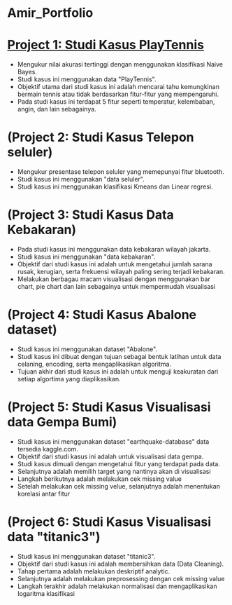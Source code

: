 # Amir_Portfolio
# [Project 1: Studi Kasus PlayTennis](https://github.com/Amirtegar/Amir_Portfolio/blob/main/Code/Project%201.ipynb) 
* Mengukur nilai akurasi tertinggi dengan  menggunakan klasifikasi Naive Bayes.
* Studi kasus ini menggunakan data "PlayTennis".
* Objektif utama dari studi kasus ini adalah mencarai tahu kemungkinan bermain tennis atau tidak berdasarkan fitur-fitur yang mempengaruhi. 
* Pada studi kasus ini terdapat 5 fitur seperti temperatur, kelembaban, angin, dan lain sebagainya. 

# (Project 2: Studi Kasus Telepon seluler) 
* Mengukur presentase telepon seluler yang memepunyai fitur bluetooth.
* Studi kasus ini menggunakan "data seluler".
* Studi kasus ini menggunakan klasifikasi Kmeans dan Linear regresi. 

# (Project 3: Studi Kasus Data Kebakaran) 
* Pada studi kasus ini menggunakan data kebakaran wilayah jakarta.
* Studi kasus ini menggunakan "data kebakaran".
* Objektif dari studi kasus ini adalah untuk mengetahui jumlah sarana rusak, kerugian, serta frekuensi wilayah paling sering terjadi kebakaran.
* Melakukan berbagau macam visualisasi dengan menggunakan bar chart, pie chart dan lain sebagainya untuk mempermudah visualisasi

# (Project 4: Studi Kasus Abalone dataset) 
* Studi kasus ini menggunakan dataset "Abalone".
* Studi kasus ini dibuat dengan tujuan sebagai bentuk latihan untuk data celaning, encoding, serta mengaplikasikan algoritma.
* Tujuan akhir dari studi kasus ini adalah untuk menguji keakuratan dari setiap algortima yang diaplikasikan.

# (Project 5: Studi Kasus Visualisasi data Gempa Bumi) 
* Studi kasus ini menggunakan dataset "earthquake-database" data tersedia kaggle.com.
* Objektif dari studi kasus ini adalah untuk visualisasi data gempa.
* Studi kasus dimuali dengan mengetahui fitur yang terdapat pada data.
* Selanjutnya adalah memilih target yang nantinya akan di visualisasi
* Langkah berikutnya adalah melakukan cek missing value
* Setelah melakukan cek missing velue, selanjutnya adalah menentukan korelasi antar fitur

# (Project 6: Studi Kasus Visualisasi data "titanic3") 
* Studi kasus ini menggunakan dataset "titanic3".
* Objektif dari studi kasus ini adalah membersihkan data (Data Cleaning).
* Tahap pertama adalah melakukan deskriptif analytic.
* Selanjutnya adalah melakukan preprosessing dengan cek missing value
* Langkah terakhir adalah melakukan normalisasi dan mengaplikasikan logaritma klasifikasi
